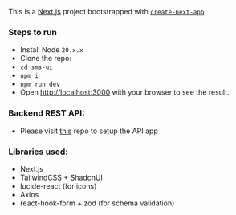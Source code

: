 This is a [Next.js](https://nextjs.org/) project bootstrapped with [`create-next-app`](https://github.com/vercel/next.js/tree/canary/packages/create-next-app).

### Steps to run

- Install Node `20.x.x`
- Clone the repo: <to be updated>
- `cd sms-ui`
- `npm i`
- `npm run dev`
- Open [http://localhost:3000](http://localhost:3000) with your browser to see the result.

### Backend REST API:

- Please visit [this](https://github.com/anshu-gautam/sms-api) repo to setup the API app

### Libraries used:

- Next.js
- TailwindCSS + ShadcnUI
- lucide-react (for icons)
- Axios
- react-hook-form + zod (for schema validation)
